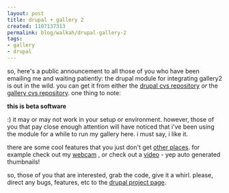```yaml
--- 
layout: post
title: drupal + gallery 2
created: 1107137313
permalink: blog/walkah/drupal-gallery-2
tags: 
- gallery
- drupal
---
```

<p>
so, here's a public announcement to all those of you who have been emailing me and waiting patiently: the drupal module for integrating gallery2 is out in the wild. you can get it from either the <a href="http://cvs.drupal.org/viewcvs/drupal/contributions/modules/gallery/">drupal cvs repository</a> <em>or</em> the <a href="http://cvs.sourceforge.net/viewcvs.py/gallery/integration/gallery2/drupal">gallery cvs repository</a>. one thing to note:
</p><p>
<strong>this is beta software</strong>
</p><p>
:) it may or may not work in your setup or environment. however, those of you that pay close enough attention will have noticed that i've been using the module for a while to run my gallery here. i must say, i like it. 
</p><p>
there are some cool features that you just don't get <a href="http://www.flickr.com/" title="Flickr photo management">other places</a>. for example check out my <a href="http://walkah.net/gallery/v/cam.html" title="walkah web cam">webcam</a> , or check out a <a href="http://walkah.net/gallery/v/video/" title="gallery2 video handling">video</a> - yep auto generated thumbnails!
</p><p>
so, those of you that are interested, grab the code, give it a whirl. please, direct any bugs, features, etc to the <a href="http://drupal.org/project/gallery">drupal project page</a>.
</p>
